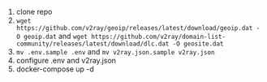 1. clone repo
2. `wget https://github.com/v2ray/geoip/releases/latest/download/geoip.dat -O geoip.dat` and `wget https://github.com/v2ray/domain-list-community/releases/latest/download/dlc.dat -O geosite.dat`
3. `mv .env.sample .env` and `mv v2ray.json.sample v2ray.json`
4. configure .env and v2ray.json
5. docker-compose up -d
